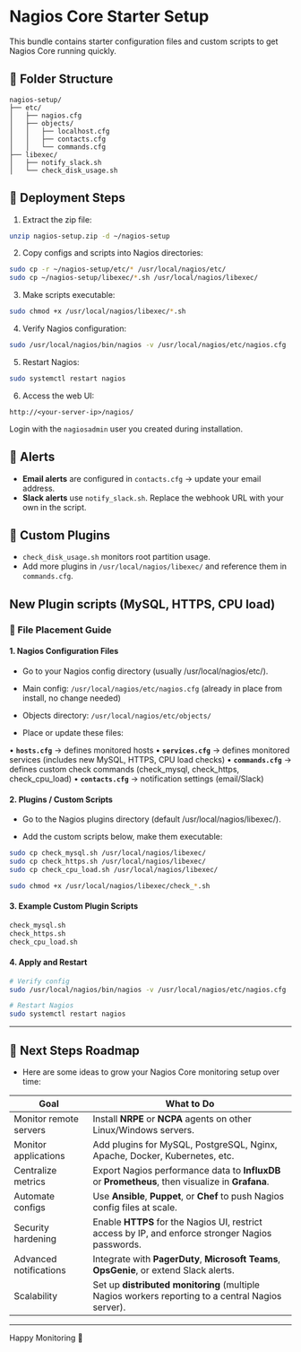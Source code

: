 # Nagios Core Starter Setup

This bundle contains starter configuration files and custom scripts to get Nagios Core running quickly.

## 📂 Folder Structure

```
nagios-setup/
├── etc/
│   ├── nagios.cfg
│   ├── objects/
│   │   ├── localhost.cfg
│   │   ├── contacts.cfg
│   │   └── commands.cfg
├── libexec/
│   ├── notify_slack.sh
│   └── check_disk_usage.sh
```

## 🚀 Deployment Steps

1. Extract the zip file:
```bash
unzip nagios-setup.zip -d ~/nagios-setup
```

2. Copy configs and scripts into Nagios directories:
```bash
sudo cp -r ~/nagios-setup/etc/* /usr/local/nagios/etc/
sudo cp ~/nagios-setup/libexec/*.sh /usr/local/nagios/libexec/
```

3. Make scripts executable:
```bash
sudo chmod +x /usr/local/nagios/libexec/*.sh
```

4. Verify Nagios configuration:
```bash
sudo /usr/local/nagios/bin/nagios -v /usr/local/nagios/etc/nagios.cfg
```

5. Restart Nagios:
```bash
sudo systemctl restart nagios
```

6. Access the web UI:
```
http://<your-server-ip>/nagios/
```
Login with the `nagiosadmin` user you created during installation.

## 🔔 Alerts

- **Email alerts** are configured in `contacts.cfg` → update your email address.  
- **Slack alerts** use `notify_slack.sh`. Replace the webhook URL with your own in the script.

## 🧩 Custom Plugins

- `check_disk_usage.sh` monitors root partition usage.  
- Add more plugins in `/usr/local/nagios/libexec/` and reference them in `commands.cfg`.

## New Plugin scripts (MySQL, HTTPS, CPU load)
### 📂 File Placement Guide
#### 1. Nagios Configuration Files
- Go to your Nagios config directory (usually /usr/local/nagios/etc/).
- Main config:
 `/usr/local/nagios/etc/nagios.cfg`
(already in place from install, no change needed)

- Objects directory:
`/usr/local/nagios/etc/objects/`

- Place or update these files:
  
• **`hosts.cfg`** → defines monitored hosts
• **`services.cfg`** → defines monitored services (includes new MySQL, HTTPS, CPU load checks)
• **`commands.cfg`** → defines custom check commands (check_mysql, check_https, check_cpu_load)
• **`contacts.cfg`** → notification settings (email/Slack)

#### 2. Plugins / Custom Scripts

- Go to the Nagios plugins directory (default /usr/local/nagios/libexec/).

- Add the custom scripts below, make them executable:
```bash
sudo cp check_mysql.sh /usr/local/nagios/libexec/
sudo cp check_https.sh /usr/local/nagios/libexec/
sudo cp check_cpu_load.sh /usr/local/nagios/libexec/

sudo chmod +x /usr/local/nagios/libexec/check_*.sh
```
#### 3. Example Custom Plugin Scripts
```bash
check_mysql.sh
check_https.sh
check_cpu_load.sh
```
#### 4. Apply and Restart
```bash
# Verify config
sudo /usr/local/nagios/bin/nagios -v /usr/local/nagios/etc/nagios.cfg

# Restart Nagios
sudo systemctl restart nagios
```
---

## 🌱 Next Steps Roadmap

- Here are some ideas to grow your Nagios Core monitoring setup over time:

| Goal | What to Do |
|------|------------|
| Monitor remote servers | Install **NRPE** or **NCPA** agents on other Linux/Windows servers. |
| Monitor applications | Add plugins for MySQL, PostgreSQL, Nginx, Apache, Docker, Kubernetes, etc. |
| Centralize metrics | Export Nagios performance data to **InfluxDB** or **Prometheus**, then visualize in **Grafana**. |
| Automate configs | Use **Ansible**, **Puppet**, or **Chef** to push Nagios config files at scale. |
| Security hardening | Enable **HTTPS** for the Nagios UI, restrict access by IP, and enforce stronger Nagios passwords. |
| Advanced notifications | Integrate with **PagerDuty**, **Microsoft Teams**, **OpsGenie**, or extend Slack alerts. |
| Scalability | Set up **distributed monitoring** (multiple Nagios workers reporting to a central Nagios server). |

---

Happy Monitoring 🎉
